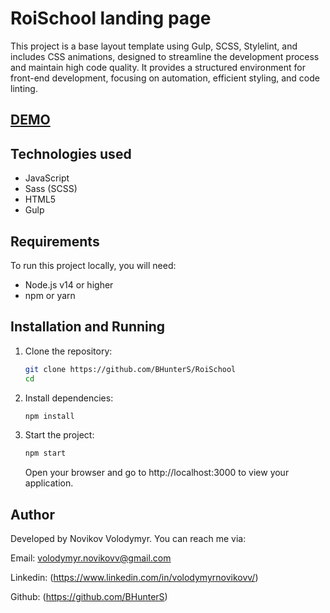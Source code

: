 # RoiSchool landing page

This project is a base layout template using Gulp, SCSS, Stylelint, and includes CSS animations, designed to streamline the development process and maintain high code quality.
It provides a structured environment for front-end development, focusing on automation, efficient styling, and code linting.

## [DEMO]()

## Technologies used

- JavaScript
- Sass (SCSS)
- HTML5
- Gulp

## Requirements

To run this project locally, you will need:

- Node.js v14 or higher
- npm or yarn

## Installation and Running

1. Clone the repository:

   ```bash
   git clone https://github.com/BHunterS/RoiSchool
   cd 
   ```

2. Install dependencies:

   ```bash
   npm install
   ```

3. Start the project:

   ```bash
   npm start
   ```

   Open your browser and go to http://localhost:3000 to view your application.

## Author

Developed by Novikov Volodymyr. You can reach me via:

Email: volodymyr.novikovv@gmail.com

Linkedin: (https://www.linkedin.com/in/volodymyrnovikovv/)

Github: (https://github.com/BHunterS)
